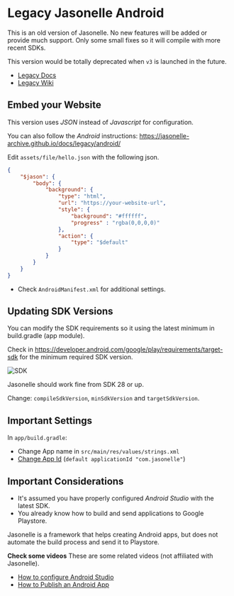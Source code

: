 # Legacy Jasonelle Android

This is an old version of Jasonelle. No new features will be added or provide much support.
Only some small fixes so it will compile with more recent SDKs.

This version would be totally deprecated when `v3` is launched in the future.

- [Legacy Docs](https://jasonelle-archive.github.io/docs/legacy/)
- [Legacy Wiki](https://github.com/jasonelle-archive/jasonelle-v2/wiki)

## Embed your Website

This version uses *JSON* instead of *Javascript* for configuration.

You can also follow the _Android_ instructions: https://jasonelle-archive.github.io/docs/legacy/android/

Edit `assets/file/hello.json` with the following json.

```json
{
    "$jason": {
        "body": {
            "background": {
                "type": "html",
                "url": "https://your-website-url",
                "style": {
                    "background": "#ffffff",
                    "progress" : "rgba(0,0,0,0)"
                },
                "action": {
                    "type": "$default"
                }
            }
        }
    }
}
```

- Check `AndroidManifest.xml` for additional settings.

## Updating SDK Versions

You can modify the SDK requirements so it using the latest minimum in build.gradle (app module).

Check in https://developer.android.com/google/play/requirements/target-sdk for the minimum
required SDK version.

![SDK](https://github.com/jasonelle/jasonelle/assets/292738/3159f09b-5447-4016-9233-bf8d25baf501)

Jasonelle should work fine from SDK 28 or up.

Change: `compileSdkVersion`, `minSdkVersion` and `targetSdkVersion`.

## Important Settings

In `app/build.gradle`:

- Change App name in `src/main/res/values/strings.xml`
- [Change App Id](https://developer.android.com/studio/build/application-id?hl=es-419) (`default applicationId "com.jasonelle"`)

## Important Considerations

- It's assumed you have properly configured _Android Studio_ with the latest SDK.
- You already know how to build and send applications to Google Playstore.

Jasonelle is a framework that helps creating Android apps, but does not automate the build process and send it to Playstore.

**Check some videos**
These are some related videos (not affiliated with Jasonelle).

- [How to configure Android Studio]( https://www.youtube.com/watch?si=AbRVMfpAaR1HUQFW)
- [How to Publish an Android App](https://www.youtube.com/watch?v=DNXME6ANmR4)
